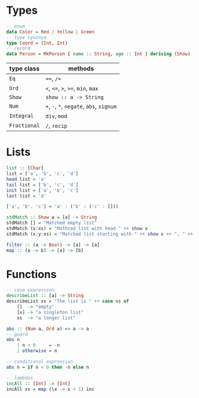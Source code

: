 # Types
```haskell
-- enum
data Color = Red | Yellow | Green
-- type synonym
type Coord = (Int, Int)
-- record
data Person = MkPerson { name :: String, age :: Int } deriving (Show)
```

| type class | methods |
| - | - |
| `Eq` | `==`, `/=` |
| `Ord` | `<`, `<=`, `>`, `>=`, `min`, `max` |
| `Show` | `show :: a -> String` |
| `Num` | `+`, `-`, `*`, `negate`, `abs`, `signum` |
| `Integral` | `div`, `mod` |
| `Fractional` | `/`, `recip` |


# Lists
```haskell
list :: [Char]
list = ['a', 'b', 'c', 'd']
head list = 'a'
tail list = ['b', 'c', 'd']
init list = ['a', 'b', 'c']
last list = 'd'

['a', 'b'. 'c'] = 'a' : ('b' : ('c' : []))

stdMatch :: Show a = [a] -> String
stdMatch [] = "Matched empty list"
stdMatch (x:xs) = "Mathced list with head " ++ show x
stdMatch (x:y:xs) = "Matched list starting with " ++ show x ++ ", " ++ show y

filter :: (a -> Bool) -> [a] -> [a]
map :: (a -> b) -> [a] -> [b]
```


# Functions
```haskell
-- case expression
describeList :: [a] -> String
describeList xs = "The list is " ++ case xs of
    []  -> "empty"
    [x] -> "a singleton list"
    xs  -> "a longer list"

abs :: (Num a, Ord a) => a -> a
-- guard
abs n
    | n < 0     = -n
    | otherwise = n

-- conditional expression
abs n = if n < 0 then -n else n

-- lambdas
incAll :: [Int] -> [Int]
incAll xs = map (\x -> x + 1) inc
```
